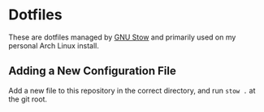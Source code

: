 # Dotfiles

These are dotfiles managed by [GNU Stow](https://www.gnu.org/software/stow/) and primarily used on my personal Arch Linux install.

## Adding a New Configuration File

Add a new file to this repository in the correct directory, and run `stow .` at the git root.
